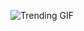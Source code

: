 ![Trending GIF](https://media1.giphy.com/media/v1.Y2lkPThiYjIxNzcyMXFmb2E4cG14aW92YTF2cnE1dXAyNDF3N3Exazd2bnUwNzY3c3AzaSZlcD12MV9naWZzX3NlYXJjaCZjdD1n/2jMtpIi8mhE8ctiMtK/giphy.gif)
